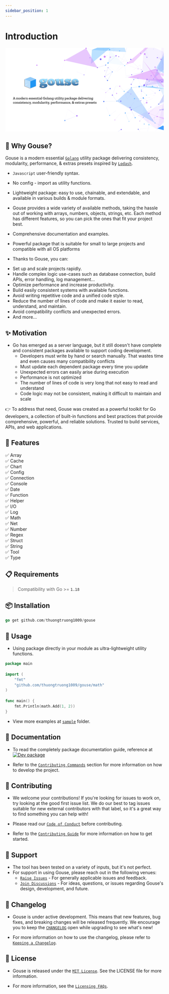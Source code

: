 ```yaml
---
sidebar_position: 1
---
```


# Introduction

![](../../public/banner.png)

## 🧠 Why Gouse?

Gouse is a modern essential [`Golang`](https://golang.org/) utility package delivering consistency, modularity, performance, & extras presets inspired by [`Lodash`](https://lodash.com/).

- `Javascript` user-friendly syntax.

- No config - import as utility functions.

- Lightweight package: easy to use, chainable, and extendable, and available in various builds & module formats.

- Gouse provides a wide variety of available methods, taking the hassle out of working with arrays, numbers, objects, strings, etc. Each method has different features, so you can pick the ones that fit your project best.
- Comprehensive documentation and examples.
- Powerful package that is suitable for small to large projects and compatible with all OS platforms
- Thanks to Gouse, you can:

* Set up and scale projects rapidly.
* Handle complex logic use-cases such as database connection, build APIs, error handling, log management...
* Optimize performance and increase productivity.
* Build easily consistent systems with available functions.
* Avoid writing repetitive code and a unified code style.
* Reduce the number of lines of code and make it easier to read, understand, and maintain.
* Avoid compatibility conflicts and unexpected errors.
* And more...

## ✨ Motivation

- Go has emerged as a server language, but it still doesn't have complete and consistent packages available to support coding development.
  - Developers must write by hand or search manually. That wastes time and even causes many compatibility conflicts
  - Must update each dependent package every time you update
  - Unexpected errors can easily arise during execution
  - Performance is not optimized
  - The number of lines of code is very long that not easy to read and understand
  - Code logic may not be consistent, making it difficult to maintain and scale

👉 To address that need, Gouse was created as a powerful toolkit for Go developers, a collection of built-in functions and best practices that provide comprehensive, powerful, and reliable solutions. Trusted to build services, APIs, and web applications.

## 🚀 Features

✅ Array <br/>
✅ Cache <br/>
✅ Chart <br/>
✅ Config <br/>
✅ Connection <br/>
✅ Console <br/>
✅ Date <br/>
✅ Function <br/>
✅ Helper <br/>
✅ I/O <br/>
✅ Log <br/>
✅ Math <br/>
✅ Net <br/>
✅ Number <br/>
✅ Regex <br/>
✅ Struct <br/>
✅ String <br/>
✅ Tool <br/>
✅ Type <br/>

## 📋 Requirements

> Compatibility with Go >= **`1.18`**

## 📦 Installation

```go
go get github.com/thuongtruong1009/gouse
```

## 🦄 Usage

- Using package directly in your module as ultra-lightweight utility functions.

```go
package main

import (
    "fmt"
    "github.com/thuongtruong1009/gouse/math"
)

func main() {
    fmt.Println(math.Add(1, 2))
}
```

- View more examples at [`sample`](sample) folder.

## 📖 Documentation

- To read the completely package documentation guide, reference at [![Dev package](https://pkg.go.dev/badge/github.com/thuongtruong1009/gouse)](https://pkg.go.dev/github.com/thuongtruong1009/gouse)

- Refer to the [`Contributing Commands`](.github/CONTRIBUTING.md#commands) section for more information on how to develop the project.

## 📝 Contributing

- We welcome your contributions! If you're looking for issues to work on, try looking at the good first issue list. We do our best to tag issues suitable for new external contributors with that label, so it's a great way to find something you can help with!

- Please read our [`Code of Conduct`](../../.github/CODE_OF_CONDUCT.md) before contributing.

- Refer to the [`Contributing Guide`](../../.github/CONTRIBUTING.md) for more information on how to get started.

## 📌 Support

- The tool has been tested on a variety of inputs, but it's not perfect.
- For support in using Gouse, please reach out in the following venues:
  - [`Raise Issues`](https://github.com/thuongtruong1009/gouse/issues/new) - For generally applicable issues and feedback.
  - [`Join Discussions`](https://github.com/thuongtruong1009/gouse/discussions) - For ideas, questions, or issues regarding Gouse's design, development, and future.

## 📜 Changelog

- Gouse is under active development. This means that new features, bug fixes, and breaking changes will be released frequently. We encourage you to keep the [`CHANGELOG`](/CHANGELOG.md) open while upgrading to see what's new!

- For more information on how to use the changelog, please refer to [`Keeping a Changelog`](https://keepachangelog.com/en/1.0.0/).

## 📄 License

- Gouse is released under the [`MIT License`](/LICENSE). See the LICENSE file for more information.

- For more information, see the [`Licensing FAQs`](https://opensource.org/faq#mit-vs-bsd).
